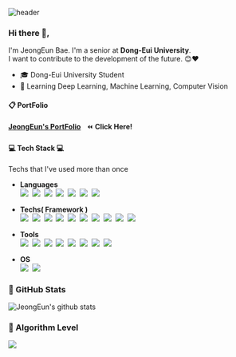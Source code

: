 ![header](https://capsule-render.vercel.app/api?type=slice&color=d1ccc0&height=300&section=header&text=JeongEun%20Bae&fontSize=80&fontColor=2d3436)

### Hi there 👋,
I'm JeongEun Bae. I'm a senior at **Dong-Eui University**.</br>
I want to contribute to the development of the future. :blush::heart:

-  :mortar_board: Dong-Eui University Student
- 🌱 Learning Deep Learning, Machine Learning, Computer Vision

#### :clipboard: PortFolio</br>
[**JeongEun's PortFolio**](../../../Portfolio)&nbsp;&nbsp;&nbsp;:rewind: **Click Here!**

#### :computer: Tech Stack :computer:
Techs that I've used more than once
</br>
- **Languages** </br>
<img src="https://img.shields.io/badge/Java-007396?style=flat-square&logo=Java&logoColor=white"/></a>&nbsp;
<img src="https://img.shields.io/badge/C++-00599C?style=flat-square&logo=C++&logoColor=white"/></a>&nbsp;
<img src="https://img.shields.io/badge/Python-3766AB?style=flat-square&logo=Python&logoColor=white"/></a>&nbsp;
<img src="https://img.shields.io/badge/C-A8B9CC?style=flat-square&logo=C&logoColor=white"/></a>&nbsp;
<img src="https://img.shields.io/badge/HTML5-E34F26?style=flat-square&logo=HTML5&logoColor=white"/></a>&nbsp;
<img src="https://img.shields.io/badge/CSS3-1572B6?style=flat-square&logo=CSS3&logoColor=white"/></a>&nbsp; 
<img src="https://img.shields.io/badge/JavaScript-F7DF1E?style=flat-square&logo=JavaScript&logoColor=black"/></a>&nbsp;

- **Techs( Framework )** </br>
<img src="https://img.shields.io/badge/OpenCV-5C3EE8?style=flat-square&logo=OpenCV&logoColor=white"/></a>&nbsp;
<img src="https://img.shields.io/badge/Arduino-00979D?style=flat-square&logo=Arduino&logoColor=white"/></a>&nbsp;
<img src="https://img.shields.io/badge/ROS-22314E?style=flat-square&logo=ROS&logoColor=white"/></a>&nbsp;
<img src="https://img.shields.io/badge/MySQL-4479A1?style=flat-square&logo=MySQL&logoColor=white"/></a>&nbsp;
<img src="https://img.shields.io/badge/MariaDB-003545?style=flat-square&logo=MariaDB&logoColor=white"/></a>&nbsp;
<img src="https://img.shields.io/badge/Spring-6DB33F?style=flat-square&logo=Spring&logoColor=white"/></a>&nbsp;
<img src="https://img.shields.io/badge/Material_UI-0081CB?style=flat-square&logo=Material-UI&logoColor=white"/></a>&nbsp;
<img src="https://img.shields.io/badge/React-61DAFB?style=flat-square&logo=React&logoColor=black"/></a>&nbsp;
<img src="https://img.shields.io/badge/Amazon AWS-232F3E?style=flat-square&logo=Amazon AWS&logoColor=white"/></a>&nbsp;
<img src="https://img.shields.io/badge/Android-3DDC84?style=flat-square&logo=Android&logoColor=black"/></a>&nbsp;

- **Tools**  </br>
<img src="https://img.shields.io/badge/Android Studio-3DDC84?style=flat-square&logo=Android Studio&logoColor=black"/></a>&nbsp;
<img src="https://img.shields.io/badge/Visual Studio-5C2D91?style=flat-square&logo=Visual Studio&logoColor=white"/></a>&nbsp;
<img src="https://img.shields.io/badge/Visual Studio Code-007ACC?style=flat-square&logo=Visual Studio Code&logoColor=white"/></a>&nbsp;
<img src="https://img.shields.io/badge/IntelliJ IDEA-000000?style=flat-square&logo=IntelliJ IDEA&logoColor=white"/></a>&nbsp;
<img src="https://img.shields.io/badge/Git-F05032?style=flat-square&logo=Git&logoColor=white"/></a>&nbsp;
<img src="https://img.shields.io/badge/GitHub-181717?style=flat-square&logo=GitHub&logoColor=white"/></a>&nbsp;
<img src="https://img.shields.io/badge/PyCharm-000000?style=flat-square&logo=PyCharm&logoColor=white"/></a>&nbsp;
<img src="https://img.shields.io/badge/Apache NetBeans IDE-1B6AC6?style=flat-square&logo=Apache NetBeans IDE&logoColor=white"/></a>&nbsp;

- **OS**  </br>
<img src="https://img.shields.io/badge/Ubuntu-E95420?style=flat-square&logo=Ubuntu&logoColor=white"/></a>&nbsp;
<img src="https://img.shields.io/badge/Windows-0078D6?style=flat-square&logo=Windows&logoColor=white"/></a>&nbsp;
 
### :blue_heart: GitHub Stats
![JeongEun's github stats](https://github-readme-stats.vercel.app/api?username=JeongEunBae&show_icons=true&theme=graywhite)

### :purple_heart: Algorithm Level 
<a href ="https://solved.ac/jeongeun"><img src ="http://mazassumnida.wtf/api/v2/generate_badge?boj=jeongeun"></a>

<!--
**JeongEunBae/JeongEunBae** is a ✨ _special_ ✨ repository because its `README.md` (this file) appears on your GitHub profile.

Here are some ideas to get you started:

- 🔭 I’m currently working on ...
- 🌱 I’m currently learning ...
- 👯 I’m looking to collaborate on ...
- 🤔 I’m looking for help with ...
- 💬 Ask me about ...
- 📫 How to reach me: ...
- 😄 Pronouns: ...
- ⚡ Fun fact: ...
-->
